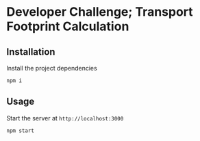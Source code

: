 # Developer Challenge; Transport Footprint Calculation

## Installation

Install the project dependencies

```
npm i
```

## Usage

Start the server at `http://localhost:3000`

```
npm start
```

